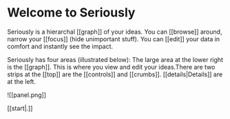# Welcome to Seriously

Seriously is a hierarchal [[graph]] of your ideas. You can [[browse]] around, narrow your [[focus]] (hide unimportant stuff). You can [[edit]] your data in comfort and instantly see the impact.

Seriously has four areas (illustrated below): The large area at the lower right is the [[graph]]. This is where you view and edit your ideas.There are two strips at the [[top]] are the [[controls]] and [[crumbs]]. [[details|Details]] are at the left. 

![[panel.png]]  

[[start|.]]  